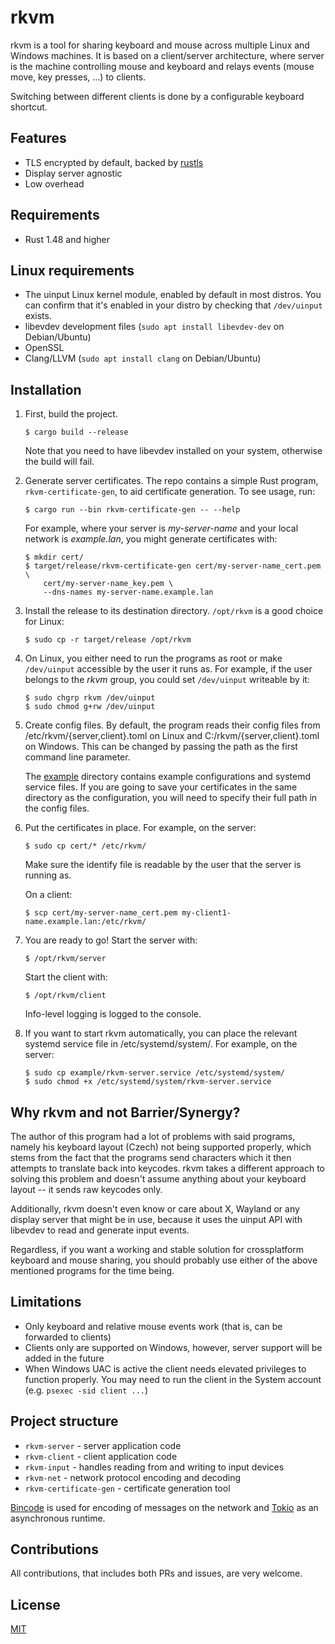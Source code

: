 # rkvm
rkvm is a tool for sharing keyboard and mouse across multiple Linux and Windows machines.
It is based on a client/server architecture, where server is the machine controlling mouse and keyboard and relays events (mouse move, key presses, ...) to clients.

Switching between different clients is done by a configurable keyboard shortcut.

## Features
- TLS encrypted by default, backed by [rustls](https://github.com/rustls/rustls)
- Display server agnostic
- Low overhead

## Requirements
- Rust 1.48 and higher

## Linux requirements
- The uinput Linux kernel module, enabled by default in most distros. You can confirm that it's enabled in your distro by checking that `/dev/uinput` exists.
- libevdev development files (`sudo apt install libevdev-dev` on Debian/Ubuntu)
- OpenSSL
- Clang/LLVM (`sudo apt install clang` on Debian/Ubuntu)

## Installation
1. First, build the project.

       $ cargo build --release

   Note that you need to have libevdev installed on your system, otherwise the build will fail.

2. Generate server certificates. The repo contains a simple Rust program, `rkvm-certificate-gen`, to aid certificate generation. To see usage, run:

       $ cargo run --bin rkvm-certificate-gen -- --help

   For example, where your server is *my-server-name* and your local network is *example.lan*, you might generate certificates with:

       $ mkdir cert/
       $ target/release/rkvm-certificate-gen cert/my-server-name_cert.pem \
           cert/my-server-name_key.pem \
           --dns-names my-server-name.example.lan

3. Install the release to its destination directory. `/opt/rkvm` is a good choice for Linux:

       $ sudo cp -r target/release /opt/rkvm

4. On Linux, you either need to run the programs as root or make `/dev/uinput` accessible by the user it runs as. For example, if the user belongs to the *rkvm* group, you could set `/dev/uinput` writeable by it:

       $ sudo chgrp rkvm /dev/uinput
       $ sudo chmod g+rw /dev/uinput

5. Create config files. By default, the program reads their config files from /etc/rkvm/{server,client}.toml on Linux and C:/rkvm/{server,client}.toml on Windows. This can be changed by passing the path as the first command line parameter.

   The [example](example) directory contains example configurations and systemd service files. If you are going to save your certificates in the same directory as the configuration, you will need to specify their full path in the config files.

6. Put the certificates in place. For example, on the server:

       $ sudo cp cert/* /etc/rkvm/

   Make sure the identify file is readable by the user that the server is running as.

   On a client:

       $ scp cert/my-server-name_cert.pem my-client1-name.example.lan:/etc/rkvm/

7. You are ready to go! Start the server with:

       $ /opt/rkvm/server

   Start the client with:

       $ /opt/rkvm/client

   Info-level logging is logged to the console.

8. If you want to start rkvm automatically, you can place the relevant systemd service file in /etc/systemd/system/. For example, on the server:

       $ sudo cp example/rkvm-server.service /etc/systemd/system/
       $ sudo chmod +x /etc/systemd/system/rkvm-server.service


## Why rkvm and not Barrier/Synergy?
The author of this program had a lot of problems with said programs, namely his keyboard layout (Czech) not being supported properly, which stems from the fact that the programs send characters which it then attempts to translate back into keycodes. rkvm takes a different approach to solving this problem and doesn't assume anything about your keyboard layout -- it sends raw keycodes only.

Additionally, rkvm doesn't even know or care about X, Wayland or any display server that might be in use, because it uses the uinput API with libevdev to read and generate input events.

Regardless, if you want a working and stable solution for crossplatform keyboard and mouse sharing, you should probably use either of the above mentioned programs for the time being.

## Limitations
- Only keyboard and relative mouse events work (that is, can be forwarded to clients)
- Clients only are supported on Windows, however, server support will be added in the future
- When Windows UAC is active the client needs elevated privileges to function properly. You may need to run the client in the System account (e.g. `psexec -sid client ...`)

## Project structure
- `rkvm-server` - server application code
- `rkvm-client` - client application code
- `rkvm-input` - handles reading from and writing to input devices
- `rkvm-net` - network protocol encoding and decoding
- `rkvm-certificate-gen` - certificate generation tool

[Bincode](https://github.com/servo/bincode) is used for encoding of messages on the network and [Tokio](https://tokio.rs) as an asynchronous runtime.

## Contributions
All contributions, that includes both PRs and issues, are very welcome.

## License
[MIT](LICENSE)
